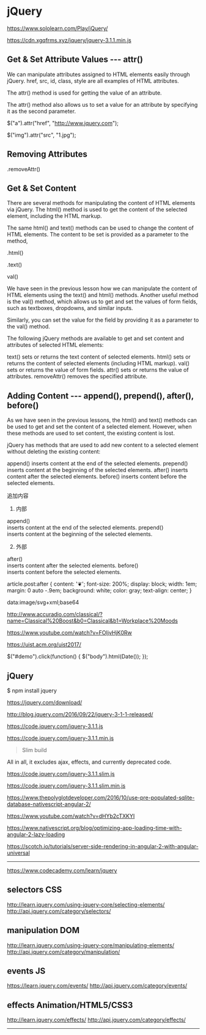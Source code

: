 # jQuery   

https://www.sololearn.com/Play/jQuery/

https://cdn.xgqfrms.xyz/jquery/jquery-3.1.1.min.js







## Get & Set Attribute Values --- attr()  

We can manipulate attributes assigned to HTML elements easily through jQuery.
href, src, id, class, style are all examples of HTML attributes.

The attr() method is used for getting the value of an attribute.

The attr() method also allows us to set a value for an attribute by specifying it as the second parameter. 


$("a").attr("href", "http://www.jquery.com");

  
$("img").attr("src", "1.jpg");



## Removing Attributes   

.removeAttr()





## Get & Set Content  

There are several methods for manipulating the content of HTML elements via jQuery. 
The html() method is used to get the content of the selected element, including the HTML markup. 

The same html() and text() methods can be used to change the content of HTML elements. 
The content to be set is provided as a parameter to the method,




.html()

.text()


val()

We have seen in the previous lesson how we can manipulate the content of HTML elements using the text() and html() methods.
Another useful method is the val() method, which allows us to get and set the values of form fields, such as textboxes, dropdowns, and similar inputs. 

Similarly, you can set the value for the field by providing it as a parameter to the val() method.


The following jQuery methods are available to get and set content and attributes of selected HTML elements:

text() sets or returns the text content of selected elements.
html() sets or returns the content of selected elements (including HTML markup).
val() sets or returns the value of form fields.
attr() sets or returns the value of attributes.
removeAttr() removes the specified attribute.





## Adding Content  --- append(), prepend(), after(), before()  

As we have seen in the previous lessons, the html() and text() methods can be used to get and set the content of a selected element. However, when these methods are used to set content, the existing content is lost.

jQuery has methods that are used to add new content to a selected element without deleting the existing content: 

append() inserts content at the end of the selected elements.
prepend() inserts content at the beginning of the selected elements.
after() inserts content after the selected elements.
before() inserts content before the selected elements.


追加内容

1. 内部

append()  
    inserts content at the end of the selected elements.
prepend()  
    inserts content at the beginning of the selected elements.

2. 外部  

after()  
    inserts content after the selected elements.
before()  
    inserts content before the selected elements.




article.post:after {
    content: '❦';
    font-size: 200%;
    display: block;
    width: 1em;
    margin: 0 auto -.9em;
    background: white;
    color: gray;
    text-align: center;
}


data:image/svg+xml;base64


http://www.accuradio.com/classical/?name=Classical%20Boost&b0=Classical&b1=Workplace%20Moods

https://www.youtube.com/watch?v=FOIjvHjK0Rw


https://uist.acm.org/uist2017/





$("#demo").click(function() {
    $("body").html(Date());
});





##  jQuery  

$ npm install jquery 


https://jquery.com/download/


http://blog.jquery.com/2016/09/22/jquery-3-1-1-released/

https://code.jquery.com/jquery-3.1.1.js

https://code.jquery.com/jquery-3.1.1.min.js




> Slim build  

All in all, it excludes ajax, effects, and currently deprecated code. 

https://code.jquery.com/jquery-3.1.1.slim.js

https://code.jquery.com/jquery-3.1.1.slim.min.js





https://www.thepolyglotdeveloper.com/2016/10/use-pre-populated-sqlite-database-nativescript-angular-2/

https://www.youtube.com/watch?v=dHYb2cTXKYI

https://www.nativescript.org/blog/optimizing-app-loading-time-with-angular-2-lazy-loading


https://scotch.io/tutorials/server-side-rendering-in-angular-2-with-angular-universal


<script src="https://cdn.xgqfrms.xyz/jquery/jquery-3.1.1.min.js"></script>


<script src="https://cdn.xgqfrms.xyz/jquery/jquery-3.1.1.min.js" async></script>




<script src="https://cdnjs.cloudflare.com/ajax/libs/react/15.4.2/react.min.js" integrity="sha256-Rtnfi1MVZAj3v+eDeFjh/iAXo8//D0zVKql8fjVLCiM=" crossorigin="anonymous"></script>

<script src="https://cdnjs.cloudflare.com/ajax/libs/react/15.4.2/react-dom.min.js" integrity="sha256-uzKwYuH50DHzDYr3h/Bnpv7C5QJNUjHEpVmT3Xuq3ww=" crossorigin="anonymous"></script>

<script src="https://cdnjs.cloudflare.com/ajax/libs/react/15.4.2/react-with-addons.min.js" integrity="sha256-NtwBF+7tVJHQJP21n/7wq6vbvRoVyzs+Pk0YZganCN8=" crossorigin="anonymous"></script>


<script src="https://cdnjs.cloudflare.com/ajax/libs/react/15.4.2/react-dom-server.min.js" integrity="sha256-XA7la7ADZ/W3fsrMnNBKdiAv9zxTeqFVH74eyQiiIts=" crossorigin="anonymous"></script>







*******************************************************************************




https://www.codecademy.com/learn/jquery


## selectors CSS

http://learn.jquery.com/using-jquery-core/selecting-elements/
http://api.jquery.com/category/selectors/


## manipulation DOM

http://learn.jquery.com/using-jquery-core/manipulating-elements/
http://api.jquery.com/category/manipulation/

## events JS

https://learn.jquery.com/events/
http://api.jquery.com/category/events/

## effects Animation/HTML5/CSS3 

http://learn.jquery.com/effects/
http://api.jquery.com/category/effects/







*******************************************************************************








